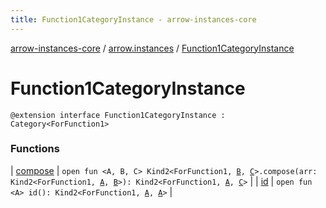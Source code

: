 ```yaml
---
title: Function1CategoryInstance - arrow-instances-core
---
```


[arrow-instances-core](../../index.html) / [arrow.instances](../index.html) / [Function1CategoryInstance](./index.html)

# Function1CategoryInstance

`@extension interface Function1CategoryInstance : Category<ForFunction1>`

### Functions

| [compose](compose.html) | `open fun <A, B, C> Kind2<ForFunction1, `[`B`](compose.html#B)`, `[`C`](compose.html#C)`>.compose(arr: Kind2<ForFunction1, `[`A`](compose.html#A)`, `[`B`](compose.html#B)`>): Kind2<ForFunction1, `[`A`](compose.html#A)`, `[`C`](compose.html#C)`>` |
| [id](id.html) | `open fun <A> id(): Kind2<ForFunction1, `[`A`](id.html#A)`, `[`A`](id.html#A)`>` |

